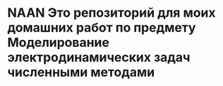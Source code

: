# NAAN Это репозиторий для моих домашних работ по предмету Моделирование электродинамических задач численными методами
